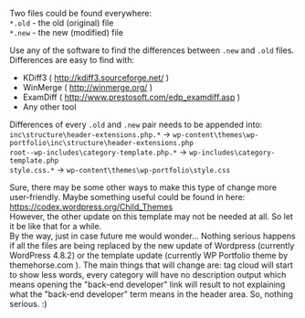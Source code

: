 Two files could be found everywhere:  
`*.old` - the old (original) file  
`*.new` - the new (modified) file  
  
Use any of the software to find the differences between `.new` and `.old` files. 
Differences are easy to find with:  
- KDiff3 ( http://kdiff3.sourceforge.net/ )  
- WinMerge ( http://winmerge.org/ )  
- ExamDiff ( http://www.prestosoft.com/edp_examdiff.asp )  
- Any other tool  

Differences of every `.old` and `.new` pair needs to be appended into:  
`inc\structure\header-extensions.php.*` -> `wp-content\themes\wp-portfolio\inc\structure\header-extensions.php`  
`root--wp-includes\category-template.php.*` -> `wp-includes\category-template.php`  
`style.css.*` -> `wp-content\themes\wp-portfolio\style.css`  
  
Sure, there may be some other ways to make this type of change more user-friendly. Maybe something useful could be found in here: https://codex.wordpress.org/Child_Themes  
However, the other update on this template may not be needed at all. So let it be like that for a while.  
By the way, just in case future me would wonder... Nothing serious happens if all the files are being replaced by the new update of Wordpress (currently WordPress 4.8.2) or the template update (currently WP Portfolio theme by themehorse.com ). The main things that will change are: tag cloud will start to show less words, every category will have no description output which means opening the "back-end developer" link will result to not explaining what the "back-end developer" term means in the header area. So, nothing serious. :)
